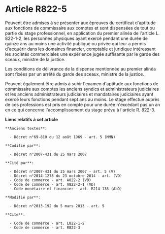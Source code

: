 # Article R822-5

Peuvent être admises à se présenter aux épreuves du certificat d'aptitude aux fonctions de commissaire aux comptes et sont
dispensées de tout ou partie du stage professionnel, en application du premier alinéa de l'article L. 822-1-2, les personnes
physiques ayant exercé pendant une durée de quinze ans au moins une activité publique ou privée qui leur a permis d'acquérir
dans les domaines financier, comptable et juridique intéressant les sociétés commerciales une expérience jugée suffisante par
le garde des sceaux, ministre de la justice. 

Les conditions de délivrance de la dispense mentionnée au premier alinéa sont fixées par un arrêté du garde des sceaux,
ministre de la justice. 

Peuvent également être admis à subir l'examen d'aptitude aux fonctions de commissaire aux comptes les anciens syndics et
administrateurs judiciaires et les anciens administrateurs judiciaires et mandataires judiciaires ayant exercé leurs
fonctions pendant sept ans au moins. Le stage effectué auprès de ces professions est pris en compte pour une durée n'excédant
pas un an en ce qui concerne l'accomplissement du stage prévu à l'article R. 822-3.

**Liens relatifs à cet article**

	**Anciens textes**:

	  - Décret n°69-810 du 12 août 1969 - art. 5 (MMN)

	**Codifié par**:

	  - Décret n°2007-431 du 25 mars 2007

	**Cité par**:

	  - Décret n°2007-431 du 25 mars 2007 - art. 5 (V)
	  - Décret n°2014-1278 du 23 octobre 2014 - art. (VD)
	  - Code de commerce - art. A822-2 (VD)
	  - Code de commerce - art. A822-2-1 (VD)
	  - Code monétaire et financier - art. R214-138 (AbD)

	**Modifié par**:

	  - Décret n°2013-192 du 5 mars 2013 - art. 5

	**Cite**:

	  - Code de commerce - art. L822-1-2
	  - Code de commerce - art. R822-3
